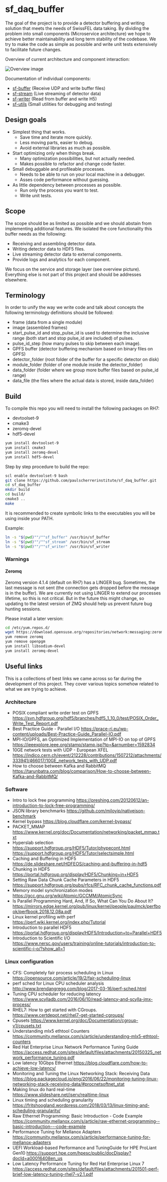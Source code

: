 # sf_daq_buffer

The goal of the project is to provide a detector buffering and writing solution 
that meets the needs of SwissFEL data taking. By dividing the problem into 
small components (Microservice architecture) we hope to achieve better 
maintainability and long term stability of the codebase. We try to make the 
code as simple as possible and write unit tests extensively to facilitate 
future changes.

Overview of current architecture and component interaction:

![Overview image](docs/sf_daq_buffer-overview.jpg)

Documentation of individual components:

- [sf-buffer](sf-buffer) (Receive UDP and write buffer files)
- [sf-stream](sf-stream) (Live streaming of detector data)
- [sf-writer](sf-writer) (Read from buffer and write H5)
- [sf-utils](sf-utils) (Small utilities for debugging and testing)

## Design goals

- Simplest thing that works.
    - Save time and iterate more quickly.
    - Less moving parts, easier to debug.
    - Avoid external libraries as much as possible.
- Start optimizing only when things break.
    - Many optimization possibilities, but not actually needed.
    - Makes possible to refactor and change code faster.
- Small debuggable and profileable processes.
    - Needs to be able to run on your local machine in a debugger.
    - Asses code performance without guessing.
- As little dependency between processes as possible.
    - Run only the process you want to test.
    - Write unit tests.

## Scope

The scope should be as limited as possible and we should abstain from 
implementing additional features. We isolated the core functionality this buffer 
needs as the following:

- Receiving and assembling detector data.
- Writing detector data to HDF5 files.
- Live streaming detector data to external components.
- Provide logs and analytics for each component.

We focus on the service and storage layer (see overview picture). Everything 
else is not part of this project and should be addresses elsewhere.

## Terminology

In order to unify the way we write code and talk about concepts the following 
terminology definitions should be followed:

- frame (data from a single module)
- image (assembled frames)
- start_pulse_id and stop_pulse_id is used to determine the 
inclusive range (both start and stop pulse_id are included) of pulses.
- pulse_id_step (how many pulses to skip between each image).
- GPFS buffer (detector buffering mechanism based on binary files on GPFS)
- detector_folder (root folder of the buffer for a specific detector on disk)
- module_folder (folder of one module inside the detector_folder)
- data_folder (folder where we group more buffer files based on pulse_id range)
- data_file (the files where the actual data is stored, inside data_folder)

## Build

To compile this repo you will need to install the following packages on RH7:
- devtoolset-9
- cmake3
- zeromq-devel
- hdf5-devel

```bash
yum install devtoolset-9
yum install cmake3
yum install zeromq-devel
yum install hdf5-devel
```

Step by step procedure to build the repo:

```bash
scl enable devtoolset-9 bash
git clone https://github.com/paulscherrerinstitute/sf_daq_buffer.git
cd sf_daq_buffer
mkdir build
cd build/
cmake3 ..
make
```

It is recommended to create symbolic links to the executables you will be using 
inside your PATH.

Example:
```bash
ln -s "$(pwd)""/""sf_buffer" /usr/bin/sf_buffer
ln -s "$(pwd)""/""sf_stream" /usr/bin/sf_stream
ln -s "$(pwd)""/""sf_writer" /usr/bin/sf_writer
```

### Warnings

#### Zeromq

Zeromq version 4.1.4 (default on RH7) has a LINGER bug. Sometimes, the last 
message is not sent (the connection gets dropped before the message is in the buffer).
We are currently not using LINGER to extend our processes lifetime, so this is 
not critical. But in the future this might change, so updating to the latest 
version of ZMQ should help us prevent future bug hunting sessions.

Please install a later version:
```bash
cd /etc/yum.repos.d/
wget https://download.opensuse.org/repositories/network:messaging:zeromq:release-stable/RHEL_7/network:messaging:zeromq:release-stable.repo
yum remove zeromq
yum remove openpgm
yum install libsodium-devel
yum install zeromq-devel
```

## Useful links

This is a collections of best links we came across so far during the development of 
this project. They cover various topics somehow related to what we are trying to 
achieve.

### Architecture
- POSIX compliant write order test on GPFS
https://svn.hdfgroup.org/hdf5/branches/hdf5_1_10_0/test/POSIX_Order_Write_Test_Report.pdf
- Best Practice Guide - Parallel I/O
https://prace-ri.eu/wp-content/uploads/Best-Practice-Guide_Parallel-IO.pdf
- MPI-IO/GPFS, an Optimized Implementation of MPI-IO on top of GPFS
https://ieeexplore.ieee.org/stamp/stamp.jsp?tp=&arnumber=1592834
- 10GE network tests with UDP - European XFEL
https://indico.cern.ch/event/212228/contributions/1507212/attachments/333941/466017/10GE_network_tests_with_UDP.pdf
- How to choose between Kafka and RabbitMQ 
https://tarunbatra.com/blog/comparison/How-to-choose-between-Kafka-and-RabbitMQ/


### Software
- Intro to lock free programming
https://preshing.com/20120612/an-introduction-to-lock-free-programming/
- JSON library benchmarks
https://github.com/miloyip/nativejson-benchmark
- Kernel bypass
https://blog.cloudflare.com/kernel-bypass/
- PACKET_MMAP
https://www.kernel.org/doc/Documentation/networking/packet_mmap.txt
- Hyperslab selection 
https://support.hdfgroup.org/HDF5/Tutor/phypecont.html
https://support.hdfgroup.org/HDF5/Tutor/selectsimple.html
- Caching and Buffering in HDF5
https://de.slideshare.net/HDFEOS/caching-and-buffering-in-hdf5
- Chunking in HDF5
https://portal.hdfgroup.org/display/HDF5/Chunking+in+HDF5
- Setting Raw Data Chunk Cache Parameters in HDF5
https://support.hdfgroup.org/pubs/rfcs/RFC_chunk_cache_functions.pdf
- Memory model synchronization modes
https://gcc.gnu.org/wiki/Atomic/GCCMM/AtomicSync
- Is Parallel Programming Hard, And, If So, What Can You Do About It?
https://mirrors.edge.kernel.org/pub/linux/kernel/people/paulmck/perfbook/perfbook.2018.12.08a.pdf
- Linux kernel profiling with perf
https://perf.wiki.kernel.org/index.php/Tutorial
- Introduction to parallel HDF5
https://portal.hdfgroup.org/display/HDF5/Introduction+to+Parallel+HDF5
- Introduction to Scientific I/O
https://www.nersc.gov/users/training/online-tutorials/introduction-to-scientific-i-o/?show_all=1



### Linux configuration
- CFS: Completely fair process scheduling in Linux
https://opensource.com/article/19/2/fair-scheduling-linux
- perf sched for Linux CPU scheduler analysis
http://www.brendangregg.com/blog/2017-03-16/perf-sched.html
- Tuning CPU scheduler for reducing latency
https://www.scylladb.com/2016/06/10/read-latency-and-scylla-jmx-process/
- RHEL7: How to get started with CGroups.
https://www.certdepot.net/rhel7-get-started-cgroups/
- Cpusets
https://www.kernel.org/doc/Documentation/cgroup-v1/cpusets.txt
- Understanding mlx5 ethtool Counters
https://community.mellanox.com/s/article/understanding-mlx5-ethtool-counters
- Red Hat Enterprise Linux Network Performance Tuning Guide
https://access.redhat.com/sites/default/files/attachments/20150325_network_performance_tuning.pdf
- Low latency 10Gbps Ethernet
https://blog.cloudflare.com/how-to-achieve-low-latency/
- Monitoring and Tuning the Linux Networking Stack: Receiving Data
https://blog.packagecloud.io/eng/2016/06/22/monitoring-tuning-linux-networking-stack-receiving-data/#procnetsoftnet_stat
- Making linux do hard real-time
https://www.slideshare.net/jserv/realtime-linux
- Linux timing and scheduling granularity
https://fritshoogland.wordpress.com/2018/03/13/linux-timing-and-scheduling-granularity/
- Raw Ethernet Programming: Basic Introduction - Code Example
https://community.mellanox.com/s/article/raw-ethernet-programming--basic-introduction---code-example
- Performance Tuning for Mellanox Adapters
https://community.mellanox.com/s/article/performance-tuning-for-mellanox-adapters
- UEFI Workload-based Performance and TuningGuide for HPE ProLiant Gen10 
https://support.hpe.com/hpesc/public/docDisplay?docId=a00016408en_us
- Low Latency Performance Tuning for Red Hat Enterprise Linux 7
https://access.redhat.com/sites/default/files/attachments/201501-perf-brief-low-latency-tuning-rhel7-v2.1.pdf